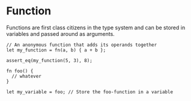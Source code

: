 # Function

Functions are first class citizens in the type system and can be stored in variables and passed around as arguments.

```ndc
// An anonymous function that adds its operands together
let my_function = fn(a, b) { a + b };

assert_eq(my_function(5, 3), 8);

fn foo() {
  // whatever
}

let my_variable = foo; // Store the foo-function in a variable
```
